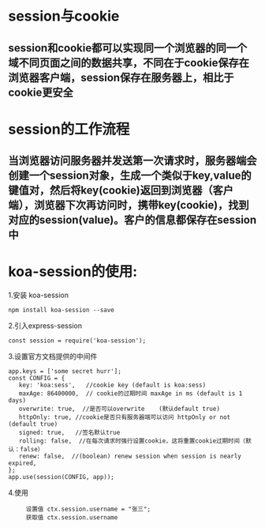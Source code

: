 # session与cookie
## session和cookie都可以实现同一个浏览器的同一个域不同页面之间的数据共享，不同在于cookie保存在浏览器客户端，session保存在服务器上，相比于cookie更安全
# session的工作流程
## 当浏览器访问服务器并发送第一次请求时，服务器端会创建一个session对象，生成一个类似于key,value的键值对，然后将key(cookie)返回到浏览器（客户端），浏览器下次再访问时，携带key(cookie)，找到对应的session(value)。客户的信息都保存在session中
# 
# koa-session的使用:  

1.安装  koa-session


~~~
npm install koa-session --save
~~~

2.引入express-session 

~~~
const session = require('koa-session');
~~~

 3.设置官方文档提供的中间件

~~~
app.keys = ['some secret hurr'];
const CONFIG = {
   key: 'koa:sess',   //cookie key (default is koa:sess)
   maxAge: 86400000,  // cookie的过期时间 maxAge in ms (default is 1 days)
   overwrite: true,  //是否可以overwrite    (默认default true)
   httpOnly: true, //cookie是否只有服务器端可以访问 httpOnly or not (default true)
   signed: true,   //签名默认true
   rolling: false,  //在每次请求时强行设置cookie，这将重置cookie过期时间（默认：false）
   renew: false,  //(boolean) renew session when session is nearly expired,
};
app.use(session(CONFIG, app));
~~~


4.使用
~~~
     设置值 ctx.session.username = "张三";
     获取值 ctx.session.username
~~~